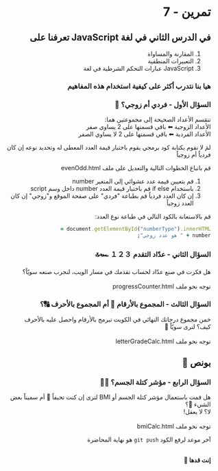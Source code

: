 <div dir="rtl">

# تمرين - 7

## في الدرس الثاني في لغة JavaScript تعرفنا على

1. المقارنة والمساواة
2. التعبيرات المنطقية
3. JavaScript عبارات التحكم الشرطية في لغة

### هيا بنا نتدرب أكثر على كيفية استخدام هذه المفاهيم

### السؤال الأول - فردي أم زوجي؟ 🥴

تنقسم الأعداد الصحيحة إلى مجموعتين هما:
<br>الأعداد الزوجية ⬅ باقي قسمتها على 2 يساوي صفر
<br>الأعداد الفردية ⬅ باقي قسمتها على 2 لا يساوي الصفر

لمَ لا نقوم بكتابة كود برمجي يقوم باختبار قيمة العدد المعطى له وتحديد نوعه إن كان فردياً أم زوجياً

قم باتباع الخطوات التالية والتعديل على ملف evenOdd.html

1. قم بتعيين قيمة عدد عشوائي إلى المتغير number
2. باستخدام if else قم باختبار قيمة العدد number داخل وسم script
3. إن كان العدد فردياً قم بطباعة "فردي" على صفحة الموقع و"زوجي" إن كان العدد زوجياً

قم بالاستعانة بالكود التالي في طباعة نوع العدد:

```ruby
document.getElementById("numberType").innerHTML =
number + " هو عدد زوجي";
```

### السؤال الثاني - عدّاد التقدم １２３ 🏎🔝

هل فكرت في صنع عدّاد لحساب تقدمك في مسار الويب، لنجرب صنعه سويّاً؟
<br>
<br>توجه نحو ملف progressCounter.html

### السؤال الثالث - المجموع بالأرقام 🔢 أم المجموع بالأحرف 🔠؟

خمن مجموع درجاتك النهائي في الكويت تبرمج بالأرقام
واحصل عليه بالأحرف
<br>كيف؟ لنرى سويّاً 🥳
<br>
<br>توجه نحو ملف letterGradeCalc.html

## بونص 👑

### السؤال الرابع - مؤشر كتلة الجسم؟ 🙇‍♀️

هل قمت باستعمال مؤشر كتلة الجسم أو BMI لترى إن كنت نحيفاً 🦒 أم سميناً بعض الشيء 🐥؟
<br>لا؟ لا يعقل!
<br>
<br>توجه نحو ملف bmiCalc.html

آخر موعد لرفع الكود `git push` هو نهاية المحاضرة

<br>
<b>إنت قدها 🏅</b>
</div>
